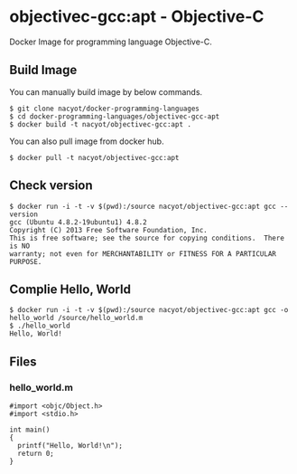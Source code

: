 # objectivec-gcc:apt - Objective-C

Docker Image for programming language Objective-C.

## Build Image

You can manually build image by below commands.

```
$ git clone nacyot/docker-programming-languages
$ cd docker-programming-languages/objectivec-gcc-apt
$ docker build -t nacyot/objectivec-gcc:apt .
```

You can also pull image from docker hub.

```
$ docker pull -t nacyot/objectivec-gcc:apt
```

## Check version

```
$ docker run -i -t -v $(pwd):/source nacyot/objectivec-gcc:apt gcc --version
gcc (Ubuntu 4.8.2-19ubuntu1) 4.8.2
Copyright (C) 2013 Free Software Foundation, Inc.
This is free software; see the source for copying conditions.  There is NO
warranty; not even for MERCHANTABILITY or FITNESS FOR A PARTICULAR PURPOSE.
```

## Complie Hello, World

```
$ docker run -i -t -v $(pwd):/source nacyot/objectivec-gcc:apt gcc -o hello_world /source/hello_world.m
$ ./hello_world
Hello, World!
```

## Files

### hello_world.m

```
#import <objc/Object.h>
#import <stdio.h>

int main()
{
  printf("Hello, World!\n");
  return 0;
}
```
